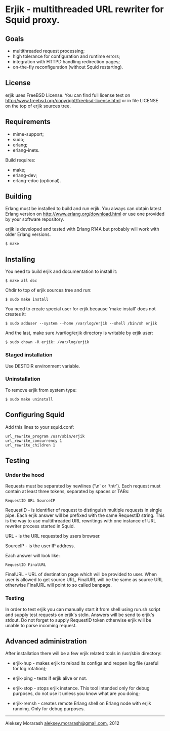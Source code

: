 # Erjik - multithreaded URL rewriter for Squid proxy.

## Goals

* multithreaded request processing;
* high tolerance for configuration and runtime errors;
* integration with HTTPD handling redirection pages;
* on-the-fly reconfiguration (without Squid restarting).

## License

erjik uses FreeBSD License. You can find full license text
on http://www.freebsd.org/copyright/freebsd-license.html or
in file LICENSE on the top of erjik sources tree.

## Requirements

* mime-support;
* sudo;
* erlang;
* erlang-inets.

Build requires:
* make;
* erlang-dev;
* erlang-edoc (optional).

## Building

Erlang must be installed to build and run erjik.
You always can obtain latest Erlang version on
http://www.erlang.org/download.html or use one provided by
your software repository.

erjik is developed and tested with Erlang R14A but probably
will work with older Erlang versions.

    $ make

## Installing

You need to build erjik and documentation to install it:

    $ make all doc

Chdir to top of erjik sources tree and run:

    $ sudo make install

You need to create special user for erjik because 'make install' does not
creates it:

    $ sudo adduser --system --home /var/log/erjik --shell /bin/sh erjik

And the last, make sure /var/log/erjik directory is writable by erjik user:

    $ sudo chown -R erjik: /var/log/erjik

### Staged installation

Use DESTDIR environment variable.

### Uninstallation

To remove erjik from system type:

    $ sudo make uninstall

## Configuring Squid

Add this lines to your squid.conf:

    url_rewrite_program /usr/sbin/erjik
    url_rewrite_concurrency 1
    url_rewrite_children 1

## Testing

### Under the hood

Requests must be separated by newlines ('\n' or '\n\r').
Each request must contain at least three tokens, separated by
spaces or TABs:

    RequestID URL SourceIP

RequestID - is identifier of request to distinguish multiple
requests in single pipe. Each erjik answer will be prefixed
with the same RequestID string. This is the way to use
multithreaded URL rewritings with one instance of URL
rewriter process started in Squid.

URL - is the URL requested by users browser.

SourceIP - is the user IP address.

Each answer will look like:

    RequestID FinalURL

FinalURL - URL of destination page which will be provided to
user. When user is allowed to get source URL, FinalURL will be
the same as source URL otherwise FinalURL will point to so called
banpage.

### Testing

In order to test erjik you can manually start it from shell
using run.sh script and supply test requests on erjik's stdin.
Answers will be send to erjik's stdout. Do not forget to
supply RequestID token otherwise erjik will be unable to parse
incoming request.

## Advanced administration

After installation there will be a few erjik related tools in
/usr/sbin directory:

* erjik-hup - makes erjik to reload its configs and reopen
              log file (useful for log rotation);
* erjik-ping - tests if erjik alive or not.

* erjik-stop - stops erjik instance. This tool intended only
              for debug purposes, do not use it unless you
              know what are you doing;
* erjik-remsh - creates remote Erlang shell on Erlang node
              with erjik running. Only for debug purposes.

-----------------------------------------------------------------
Aleksey Morarash <aleksey.morarash@gmail.com>, 2012

